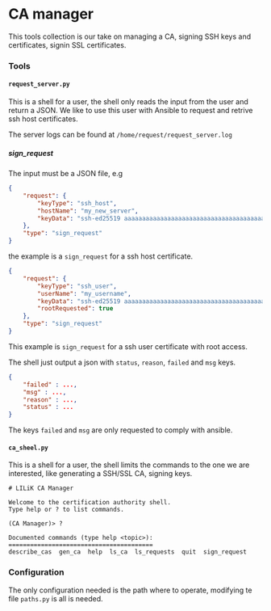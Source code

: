 CA manager
==========

This tools collection is our take on managing a CA, signing SSH keys and certificates, signin SSL certificates.

### Tools

#### `request_server.py`

This is a shell for a user, the shell only reads the input from the user and return a JSON. We like to use this user with Ansible to request and retrive ssh host certificates.

The server logs can be found at `/home/request/request_server.log`

##### sign_request

The input must be a JSON file, e.g

```JSON
{
	"request": {
		"keyType": "ssh_host",
		"hostName": "my_new_server",
		"keyData": "ssh-ed25519 aaaaaaaaaaaaaaaaaaaaaaaaaaaaaaaaaaaaaaaaaaaaaaaaaaaaaaaaaaaaaaaaaaaa root@my_new_server"
	},
	"type": "sign_request"
}
```

the example is a `sign_request` for a ssh host certificate.

```JSON
{
	"request": {
		"keyType": "ssh_user",
		"userName": "my_username",
		"keyData": "ssh-ed25519 aaaaaaaaaaaaaaaaaaaaaaaaaaaaaaaaaaaaaaaaaaaaaaaaaaaaaaaaaaaaaaaaaaaa my_username@my_hostname",
		"rootRequested": true
	},
	"type": "sign_request"
}
```

This example is `sign_request` for a ssh user certificate with root access.

The shell just output a json with `status`, `reason`, `failed` and `msg` keys.

```JSON
{
	"failed" : ...,
	"msg" : ...,
	"reason" : ...,
	"status" : ...
}
```

The keys `failed` and `msg` are only requested to comply with ansible.

#### `ca_sheel.py`

This is a shell for a user, the shell limits the commands to the one we are interested, like generating a SSH/SSL CA, signing keys.

```
# LILiK CA Manager

Welcome to the certification authority shell.
Type help or ? to list commands.
	    
(CA Manager)> ?

Documented commands (type help <topic>):
========================================
describe_cas  gen_ca  help  ls_ca  ls_requests  quit  sign_request
```

### Configuration

The only configuration needed is the path where to operate, modifying te file `paths.py` is all is needed.
